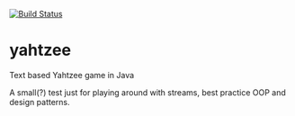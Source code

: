 [![Build Status](https://travis-ci.com/pappscalle/yahtzee.svg?branch=master)](https://travis-ci.com/pappscalle/yahtzee)

# yahtzee
Text based Yahtzee game in Java 

A small(?) test just for playing around with streams, best practice OOP and design patterns. 

